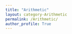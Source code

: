 ```yaml
---
title: "Arithmetic"
layout: category-Arithmetic
permalink: /Arithmetic/
author_profile: True
---
```

